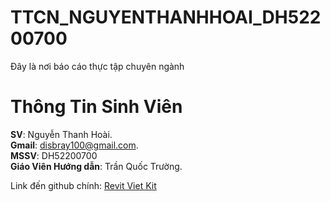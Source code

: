 # TTCN_NGUYENTHANHHOAI_DH52200700
Đây là nơi báo cáo thực tập chuyên ngành

# Thông Tin Sinh Viên
<b>SV</b>: Nguyễn Thanh Hoài.</br>
<b>Gmail</b>: disbray100@gmail.com.</br>
<b>MSSV</b>: DH52200700</br>
<b>Giáo Viên Hướng dẫn</b>: Trần Quốc Trường.

Link đến github chính: [Revit Viet Kit](https://github.com/thanhhoai2k4/RevitVietKit)